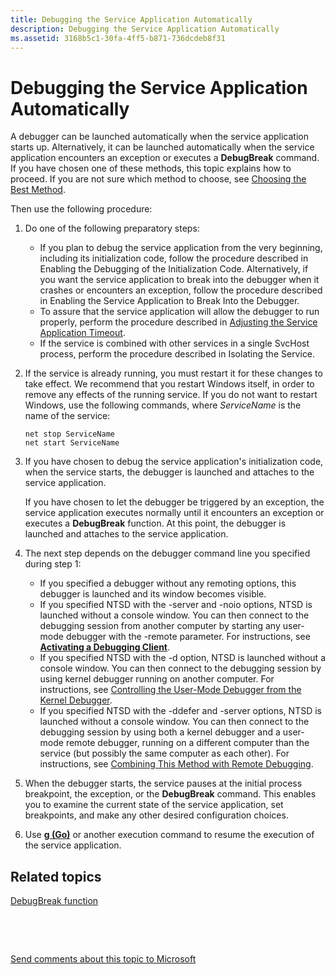 ```yaml
---
title: Debugging the Service Application Automatically
description: Debugging the Service Application Automatically
ms.assetid: 3168b5c1-30fa-4ff5-b871-736dcdeb8f31
---
```


# Debugging the Service Application Automatically


A debugger can be launched automatically when the service application starts up. Alternatively, it can be launched automatically when the service application encounters an exception or executes a **DebugBreak** command. If you have chosen one of these methods, this topic explains how to proceed. If you are not sure which method to choose, see [Choosing the Best Method](choosing-the-best-method.md).

Then use the following procedure:

1.  Do one of the following preparatory steps:
    -   If you plan to debug the service application from the very beginning, including its initialization code, follow the procedure described in Enabling the Debugging of the Initialization Code. Alternatively, if you want the service application to break into the debugger when it crashes or encounters an exception, follow the procedure described in Enabling the Service Application to Break Into the Debugger.
    -   To assure that the service application will allow the debugger to run properly, perform the procedure described in [Adjusting the Service Application Timeout](preparing-to-debug-the-service-application.md#adjusting-the-service-application-timeout).
    -   If the service is combined with other services in a single SvcHost process, perform the procedure described in Isolating the Service.

2.  If the service is already running, you must restart it for these changes to take effect. We recommend that you restart Windows itself, in order to remove any effects of the running service. If you do not want to restart Windows, use the following commands, where *ServiceName* is the name of the service:
    ```
    net stop ServiceName 
    net start ServiceName 
    ```

3.  If you have chosen to debug the service application's initialization code, when the service starts, the debugger is launched and attaches to the service application.

    If you have chosen to let the debugger be triggered by an exception, the service application executes normally until it encounters an exception or executes a **DebugBreak** function. At this point, the debugger is launched and attaches to the service application.

4.  The next step depends on the debugger command line you specified during step 1:
    -   If you specified a debugger without any remoting options, this debugger is launched and its window becomes visible.
    -   If you specified NTSD with the -server and -noio options, NTSD is launched without a console window. You can then connect to the debugging session from another computer by starting any user-mode debugger with the -remote parameter. For instructions, see [**Activating a Debugging Client**](activating-a-debugging-client.md).
    -   If you specified NTSD with the -d option, NTSD is launched without a console window. You can then connect to the debugging session by using kernel debugger running on another computer. For instructions, see [Controlling the User-Mode Debugger from the Kernel Debugger](controlling-the-user-mode-debugger-from-the-kernel-debugger.md).
    -   If you specified NTSD with the -ddefer and -server options, NTSD is launched without a console window. You can then connect to the debugging session by using both a kernel debugger and a user-mode remote debugger, running on a different computer than the service (but possibly the same computer as each other). For instructions, see [Combining This Method with Remote Debugging](combining-this-method-with-remote-debugging.md).

5.  When the debugger starts, the service pauses at the initial process breakpoint, the exception, or the **DebugBreak** command. This enables you to examine the current state of the service application, set breakpoints, and make any other desired configuration choices.

6.  Use [**g (Go)**](g--go-.md) or another execution command to resume the execution of the service application.

## <span id="related_topics"></span>Related topics


[DebugBreak function](http://go.microsoft.com/fwlink/p/?linkid=124229)

 

 

[Send comments about this topic to Microsoft](mailto:wsddocfb@microsoft.com?subject=Documentation%20feedback%20[debugger\debugger]:%20Debugging%20the%20Service%20Application%20Automatically%20%20RELEASE:%20%285/15/2017%29&body=%0A%0APRIVACY%20STATEMENT%0A%0AWe%20use%20your%20feedback%20to%20improve%20the%20documentation.%20We%20don't%20use%20your%20email%20address%20for%20any%20other%20purpose,%20and%20we'll%20remove%20your%20email%20address%20from%20our%20system%20after%20the%20issue%20that%20you're%20reporting%20is%20fixed.%20While%20we're%20working%20to%20fix%20this%20issue,%20we%20might%20send%20you%20an%20email%20message%20to%20ask%20for%20more%20info.%20Later,%20we%20might%20also%20send%20you%20an%20email%20message%20to%20let%20you%20know%20that%20we've%20addressed%20your%20feedback.%0A%0AFor%20more%20info%20about%20Microsoft's%20privacy%20policy,%20see%20http://privacy.microsoft.com/default.aspx. "Send comments about this topic to Microsoft")





